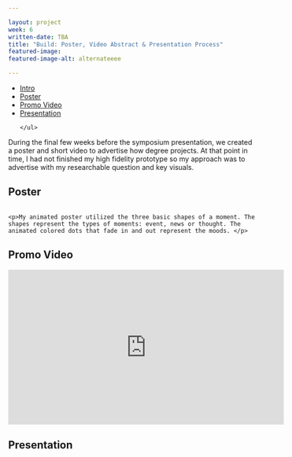 ```yaml
---

layout: project
week: 6
written-date: TBA
title: "Build: Poster, Video Abstract & Presentation Process"
featured-image: 
featured-image-alt: alternateeee

---
```


<nav class="article-nav">
    <ul class="sidebar-info">
        <li><a class="scroll-link" href="#one" data-element-id="one">Intro</a></li>
        <li><a class="scroll-link" href="#two" data-element-id="two">Poster</a></li>
        <li><a class="scroll-link" href="#three" data-element-id="three">Promo Video</a></li>
        <li><a class="scroll-link" href="#four" data-element-id="four">Presentation</a></li>
        
    </ul>
</nav>

<div class="article-content">

<section id="one" class="section">
    <p>During the final few weeks before the symposium presentation, we created a poster and short video to advertise how degree projects. At that point in time, I had not finished my high fidelity prototype so my approach was to advertise with my researchable question and key visuals.</p>
</section>

<section id="two" class="section">
    <h2 class="article">Poster</h2>
    <img src="{{ site.baseurl }}/assets/images/Week6/DP-poster-animated.gif" alt=""/>
    
    <p>My animated poster utilized the three basic shapes of a moment. The shapes represent the types of moments: event, news or thought. The animated colored dots that fade in and out represent the moods. </p>
</section>

<section id="three" class="section">
    <h2 class="article">Promo Video</h2>
<iframe width="560" height="315" src="https://www.youtube.com/embed/5Uz0MXCOmb8" title="YouTube video player" frameborder="0" allow="accelerometer; autoplay; clipboard-write; encrypted-media; gyroscope; picture-in-picture" allowfullscreen></iframe>
</section>

<section id="four" class="section">
    <h2 class="article">Presentation</h2>
</section>

</div>